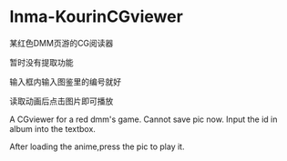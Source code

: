 ﻿# Inma-KourinCGviewer
某红色DMM页游的CG阅读器

暂时没有提取功能

输入框内输入图鉴里的编号就好

读取动画后点击图片即可播放

A CGviewer for a red dmm's game.
Cannot save pic now.
Input the id in album into the textbox.

After loading the anime,press the pic to play it.
